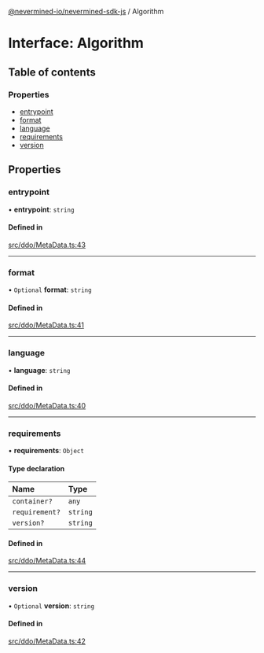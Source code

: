 [@nevermined-io/nevermined-sdk-js](../code-reference.md) / Algorithm

# Interface: Algorithm

## Table of contents

### Properties

- [entrypoint](Algorithm.md#entrypoint)
- [format](Algorithm.md#format)
- [language](Algorithm.md#language)
- [requirements](Algorithm.md#requirements)
- [version](Algorithm.md#version)

## Properties

### entrypoint

• **entrypoint**: `string`

#### Defined in

[src/ddo/MetaData.ts:43](https://github.com/nevermined-io/sdk-js/blob/3b3ce30/src/ddo/MetaData.ts#L43)

___

### format

• `Optional` **format**: `string`

#### Defined in

[src/ddo/MetaData.ts:41](https://github.com/nevermined-io/sdk-js/blob/3b3ce30/src/ddo/MetaData.ts#L41)

___

### language

• **language**: `string`

#### Defined in

[src/ddo/MetaData.ts:40](https://github.com/nevermined-io/sdk-js/blob/3b3ce30/src/ddo/MetaData.ts#L40)

___

### requirements

• **requirements**: `Object`

#### Type declaration

| Name | Type |
| :------ | :------ |
| `container?` | `any` |
| `requirement?` | `string` |
| `version?` | `string` |

#### Defined in

[src/ddo/MetaData.ts:44](https://github.com/nevermined-io/sdk-js/blob/3b3ce30/src/ddo/MetaData.ts#L44)

___

### version

• `Optional` **version**: `string`

#### Defined in

[src/ddo/MetaData.ts:42](https://github.com/nevermined-io/sdk-js/blob/3b3ce30/src/ddo/MetaData.ts#L42)
